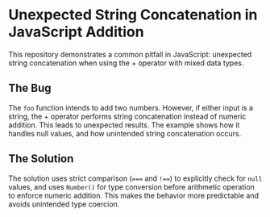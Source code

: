 # Unexpected String Concatenation in JavaScript Addition

This repository demonstrates a common pitfall in JavaScript: unexpected string concatenation when using the + operator with mixed data types.

## The Bug

The `foo` function intends to add two numbers. However, if either input is a string, the + operator performs string concatenation instead of numeric addition.  This leads to unexpected results. The example shows how it handles null values, and how unintended string concatenation occurs.

## The Solution

The solution uses strict comparison (`===` and `!==`) to explicitly check for `null` values, and uses `Number()` for type conversion before arithmetic operation to enforce numeric addition.  This makes the behavior more predictable and avoids unintended type coercion.
